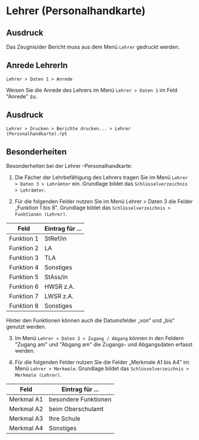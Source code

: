﻿# Lehrer (Personalhandkarte)

## Ausdruck

Das Zeugnis/der Bericht muss aus dem Menü `Lehrer` gedruckt werden.

## Anrede LehrerIn

`Lehrer > Daten 1 > Anrede`

Weisen Sie die Anrede des Lehrers im Menü `Lehrer > Daten 1` im Feld "Anrede" zu.

## Ausdruck

`Lehrer > Drucken > Berichte drucken... > Lehrer (Personalhandkarte).rpt`

## Besonderheiten

Besonderheiten bei der Lehrer –Personalhandkarte:

1) Die Fächer der Lehrbefähigung des Lehrers tragen Sie im Menü `Lehrer > Daten 3 > Lehrämter` ein.  Grundlage bildet das `Schlüsselverzeichnis > Lehrämter`.

2) Für die folgenden Felder nutzen Sie im Menü Lehrer > Daten 3 die Felder „Funktion 1 bis 8". Grundlage bildet das `Schlüsselverzeichnis > Funktionen (Lehrer)`.

Feld | Eintrag für ...
--|--
Funktion 1 | StRef/in
Funktion 2 | LA
Funktion 3 | TLA
Funktion 4 | Sonstiges
Funktion 5 | StAss/in
Funktion 6 | HWSR z.A.
Funktion 7 | LWSR z.A.
Funktion 8 | Sonstiges

Hinter den Funktionen können auch die Datumsfelder „von“ und „bis“ genutzt werden.

3) Im Menü `Lehrer > Daten 2 > Zugang / Abgang` können in den Feldern "Zugang am" und "Abgang am" die Zugangs- und Abgangsdaten erfasst werden.

4) Für die folgenden Felder nutzen Sie die Felder „Merkmale A1 bis A4"  im Menü `Lehrer > Merkmale`. Grundlage bildet das `Schlüsselverzeichnis > Merkmale (Lehrer)`.

Feld | Eintrag für ...
--|--
Merkmal A1 | besondere Funktionen
Merkmal A2 | beim Oberschulamt
Merkmal A3 | Ihre Schule
Merkmal A4 | Sonstiges


